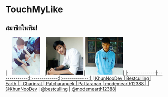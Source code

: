 # TouchMyLike

## สมาชิกในทีม!
|<a href=""><img src="https://github.com/KhunNooDev/test/blob/master/img/tml_1.jpg" width="120" height="120"></a>|<a href=""><img src="https://github.com/KhunNooDev/test/blob/master/img/tml_2.jpg" width="120" height="120"></a>|<a href=""><img src="https://github.com/KhunNooDev/test/blob/master/img/tml_3.jpg" width="120" height="120">|
|:-------------:|:-------------:|:-------------:|:-------------:|
| KhunNooDev      | Bestculling      | Earth      |
| Charinrat     | Patcharapuek  | Pattaranan    | modemearth12388      |
| [@KhunNooDev](https://github.com/KhunNooDev) | [@bestculling](https://github.com/bestculling) | [@modemearth12388](https://github.com/modemearth12388)|
